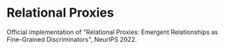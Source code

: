# Relational Proxies
Official implementation of "Relational Proxies: Emergent Relationships as Fine-Grained Discriminators", NeurIPS 2022.
